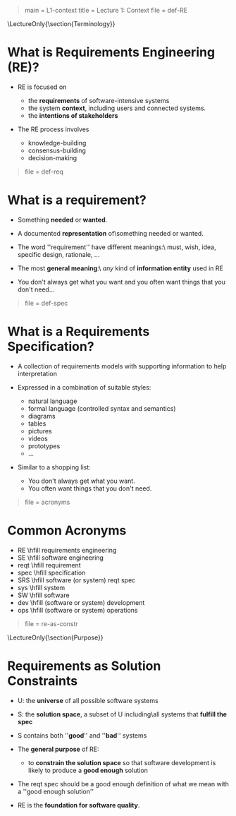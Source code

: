 > main = L1-context 
> title = Lecture 1: Context
> file = def-RE

\LectureOnly{\section{Terminology}}

# What is Requirements Engineering (RE)?

* RE is focused on 
  * the **requirements** of software-intensive systems 
  * the system **context**, including users and connected systems.
  * the **intentions of stakeholders**

* The RE process involves 
  * knowledge-building
  * consensus-building
  * decision-making


> file = def-req

# What is a requirement?

* Something **needed** or **wanted**.

* A documented **representation** of\\something needed or wanted.
* The word ''requirement'' have different meanings:\\
  must, wish, idea, specific design, rationale, ...

* The most **general meaning**:\\
  *any* kind of **information entity** used in RE

* You don't always get what you want and you often want things that you don't need...

> file = def-spec

# What is a Requirements Specification?

* A collection of requirements models with supporting information to help interpretation

* Expressed in a combination of suitable styles:
  * natural language
  * formal language (controlled syntax and semantics)
  * diagrams
  * tables
  * pictures
  * videos
  * prototypes
  * ...

* Similar to a shopping list:
  * You don't always get what you want.
  * You often want things that you don't need.

> file = acronyms

# Common Acronyms

  * RE   \hfill requirements engineering
  * SE   \hfill software engineering
  * reqt \hfill requirement 
  * spec \hfill specification
  * SRS  \hfill software (or system) reqt spec
  * sys  \hfill system
  * SW   \hfill software
  * dev  \hfill (software or system) development
  * ops  \hfill (software or system) operations


> file = re-as-constr

\LectureOnly{\section{Purpose}}

# Requirements as Solution Constraints

* U: the **universe** of all possible software systems

* S: the **solution space**, a subset of U including\\all systems that **fulfill the spec**

* S contains both ''**good**'' and ''**bad**'' systems

* The **general purpose** of RE:
  * to **constrain the solution space** so that software development is likely to produce a **good enough** solution

* The reqt spec should be a good enough definition of what we mean with a ''good enough solution''

* RE is the **foundation for software quality**.


